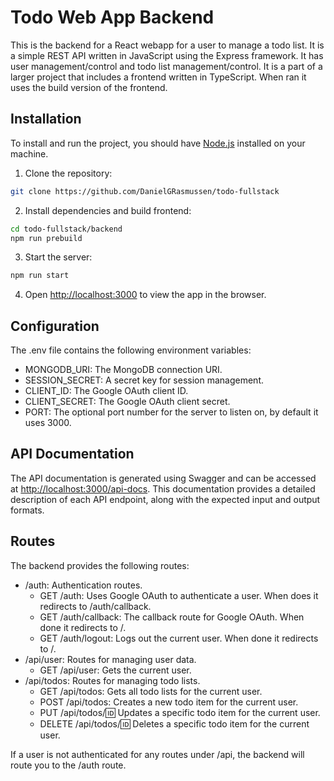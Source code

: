 # Todo Web App Backend

This is the backend for a React webapp for a user to manage a todo list.
It is a simple REST API written in JavaScript using the Express framework.
It has user management/control and todo list management/control.
It is a part of a larger project that includes a frontend written in TypeScript.
When ran it uses the build version of the frontend.

## Installation

To install and run the project, you should have [Node.js](https://nodejs.org/) installed on your machine.

1. Clone the repository:

```bash
git clone https://github.com/DanielGRasmussen/todo-fullstack
```

2. Install dependencies and build frontend:

```bash
cd todo-fullstack/backend
npm run prebuild
```

3. Start the server:

```bash
npm run start
```

4. Open [http://localhost:3000](http://localhost:3000) to view the app in the browser.

## Configuration
The .env file contains the following environment variables:

- MONGODB_URI: The MongoDB connection URI.
- SESSION_SECRET: A secret key for session management.
- CLIENT_ID: The Google OAuth client ID.
- CLIENT_SECRET: The Google OAuth client secret.
- PORT: The optional port number for the server to listen on, by default it uses 3000.

## API Documentation
The API documentation is generated using Swagger and can be accessed at [http://localhost:3000/api-docs](http://localhost:3000/api-docs). This documentation provides a detailed description of each API endpoint, along with the expected input and output formats.

## Routes
The backend provides the following routes:

- /auth: Authentication routes.
  - GET /auth: Uses Google OAuth to authenticate a user. When does it redirects to /auth/callback.
  - GET /auth/callback: The callback route for Google OAuth. When done it redirects to /.
  - GET /auth/logout: Logs out the current user. When done it redirects to /.
- /api/user: Routes for managing user data.
  - GET /api/user: Gets the current user.
- /api/todos: Routes for managing todo lists.
  - GET /api/todos: Gets all todo lists for the current user.
  - POST /api/todos: Creates a new todo item for the current user.
  - PUT /api/todos/:id: Updates a specific todo item for the current user.
  - DELETE /api/todos/:id: Deletes a specific todo item for the current user.

If a user is not authenticated for any routes under /api, the backend will route you to the /auth route.
